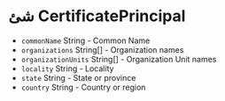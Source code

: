 # شئ CertificatePrincipal

* `commonName` String - Common Name
* `organizations` String[] - Organization names
* `organizationUnits` String[] - Organization Unit names
* `locality` String - Locality
* `state` String - State or province
* `country` String - Country or region
